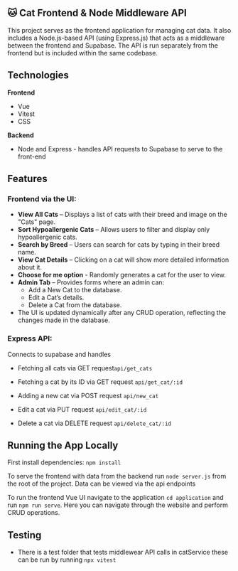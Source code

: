 ## 🐱 Cat Frontend & Node Middleware API

This project serves as the frontend application for managing cat data. It also includes a Node.js-based API (using Express.js) that acts as a middleware between the frontend and Supabase. The API is run separately from the frontend but is included within the same codebase.

## Technologies 

**Frontend**

- Vue
- Vitest
- CSS


**Backend**

- Node and Express - handles API requests to Supabase to serve to the front-end

## Features

### Frontend via the UI:

- **View All Cats** – Displays a list of cats with their breed and image on the "Cats" page.
- **Sort Hypoallergenic Cats** – Allows users to filter and display only hypoallergenic cats.
- **Search by Breed** – Users can search for cats by typing in their breed name.
- **View Cat Details** – Clicking on a cat will show more detailed information about it.
- **Choose for me option** - Randomly generates a cat for the user to view.
- **Admin Tab** – Provides forms where an admin can:
    - Add a New Cat to the database.
    - Edit a Cat’s details.
    - Delete a Cat from the database.
- The UI is updated dynamically after any CRUD operation, reflecting the changes made in the database.

### Express API:

Connects to supabase and handles 

- Fetching all cats via GET request``api/get_cats``
  
- Fetching a cat by its ID via GET request ``api/get_cat/:id``

- Adding a new cat via POST request ``api/new_cat``

- Edit a cat via PUT request ``api/edit_cat/:id``

- Delete a cat via DELETE request ``api/delete_cat/:id``


## Running the App Locally

First install dependencies:  ``npm install``

To serve the frontend with data from the backend run 
``node server.js`` from the root of the project. Data can be viewed via the api endpoints

To run the frontend Vue UI navigate to the application ``cd application`` and run ``npm run serve``. Here you can navigate through the website and perform CRUD operations. 

## Testing 

- There is a test folder that tests middlewear API calls in catService these can be run by running ``npx vitest``


